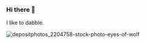 ### Hi there 👋

I like to dabble.

<!--
![depositphotos_8685821-stock-photo-wolf-eyes](https://github.com/jasonjopling/jasonjopling/assets/154957920/4885f22d-1e7e-4cf4-8920-602489e7a0d8)
-->

![depositphotos_2204758-stock-photo-eyes-of-wolf](https://github.com/jasonjopling/jasonjopling/assets/154957920/142279ef-44b0-4fc8-9a13-6a7fdafec794)

<!--
![Magritte_TheSonOfMan](https://github.com/jasonjopling/jasonjopling/assets/154957920/10bc5b00-3a17-4e90-b87f-121d93aa615e)

The Son of Man (1964) by René Magritte (1898-1967) Oil on canvas painting.
By [1], Fair use (Old-50), https://en.wikipedia.org/w/index.php?curid=2040293
-->

<!--
![milo-weiler-1AIYdIb3O5M-unsplash](https://github.com/jasonjopling/jasonjopling/assets/154957920/75a174aa-5450-45f3-a5fa-798a1b727985)

Photo by <a href="https://unsplash.com/@miloweiler?utm_content=creditCopyText&utm_medium=referral&utm_source=unsplash">Milo Weiler</a> on <a href="https://unsplash.com/photos/white-and-black-wolf-in-tilt-shift-lens-1AIYdIb3O5M?utm_content=creditCopyText&utm_medium=referral&utm_source=unsplash">Unsplash</a>
-->

<!--**jasonjopling/jasonjopling** is a ✨ _special_ ✨ repository because its `README.md` (this file) appears on your GitHub profile.

Here are some ideas to get you started:

- 🔭 I’m currently working on ...
- 🌱 I’m currently learning ...
- 👯 I’m looking to collaborate on ...
- 🤔 I’m looking for help with ...
- 💬 Ask me about ...
- 📫 How to reach me: ...
- 😄 Pronouns: ...
- ⚡ Fun fact: ...
-->
